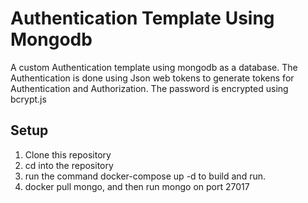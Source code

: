 # Authentication Template Using Mongodb

A custom Authentication template using mongodb as a database.
The Authentication is done using Json web tokens to generate tokens for Authentication and Authorization.
The password is encrypted using bcrypt.js

## Setup
1. Clone this repository
2. cd into the repository
3. run the command docker-compose up -d to build and run. 
4. docker pull mongo, and then run mongo on port 27017
